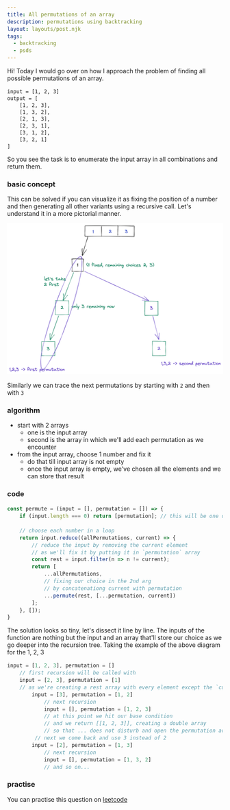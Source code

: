 ```yaml
---
title: All permutations of an array
description: permutations using backtracking
layout: layouts/post.njk
tags:
  - backtracking
  - psds
---
```


Hi! Today I would go over on how I approach the problem of finding all possible permutations of an array.

```
input = [1, 2, 3]
output = [
    [1, 2, 3],
    [1, 3, 2],
    [2, 1, 3],
    [2, 3, 1],
    [3, 1, 2],
    [3, 2, 1]
]
```

So you see the task is to enumerate the input array in all combinations and return them.

### basic concept

This can be solved if you can visualize it as fixing the position of a number and then generating all other variants using a recursive call. Let's understand it in a more pictorial manner.

![first recursion tree](img/first-tree.png)

Similarly we can trace the next permutations by starting with `2` and then with `3`

### algorithm
- start with 2 arrays
    - one is the input array
    - second is the array in which we'll add each permutation as we encounter
- from the input array, choose 1 number and fix it
    - do that till input array is not empty
    - once the input array is empty, we've chosen all the elements and we can store that result

### code

```js
const permute = (input = [], permutation = []) => {
    if (input.length === 0) return [permutation]; // this will be one of the result

    // choose each number in a loop
    return input.reduce((allPermutations, current) => {
        // reduce the input by removing the current element
        // as we'll fix it by putting it in `permutation` array
        const rest = input.filter(n => n != current);
        return [
            ...allPermutations,
            // fixing our choice in the 2nd arg
            // by concatenationg current with permutation
            ...permute(rest, [...permutation, current])
        ];
    }, []);
}
```

The solution looks so tiny, let's dissect it line by line. The inputs of the function are nothing but the input and an array that'll store our choice as we go deeper into the recursion tree. Taking the example of the above diagram for the 1, 2, 3

```js
input = [1, 2, 3], permutation = []
    // first recursion will be called with
    input = [2, 3], permutation = [1]
    // as we're creating a rest array with every element except the `current` which is 1
        input = [3], permutation = [1, 2]
            // next recursion
            input = [], permutation = [1, 2, 3]
            // at this point we hit our base condition 
            // and we return [[1, 2, 3]], creating a double array
            // so that ... does not disturb and open the permutation array
         // next we come back and use 3 instead of 2
        input = [2], permutation = [1, 3]
            // next recursion
            input = [], permutation = [1, 3, 2]
            // and so on...

```

### practise

You can practise this question on [leetcode](https://leetcode.com/problems/permutations/)
    

